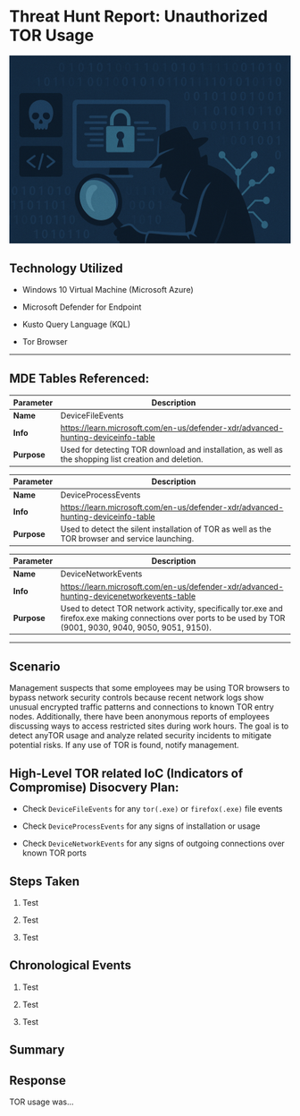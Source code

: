 # Threat Hunt Report: Unauthorized TOR Usage
<div align=center>
<img src="images/hero.png" alt="hero image" width=1000/><br />
</div>

## Technology Utilized

* Windows 10 Virtual Machine (Microsoft Azure)

* Microsoft Defender for Endpoint

* Kusto Query Language (KQL)

* Tor Browser


---

## MDE Tables Referenced:
| **Parameter**       | **Description**                                                              |
|---------------------|------------------------------------------------------------------------------|
| **Name**| DeviceFileEvents|
| **Info**|https://learn.microsoft.com/en-us/defender-xdr/advanced-hunting-deviceinfo-table|
| **Purpose**| Used for detecting TOR download and installation, as well as the shopping list creation and deletion. |

| **Parameter**       | **Description**                                                              |
|---------------------|------------------------------------------------------------------------------|
| **Name**| DeviceProcessEvents|
| **Info**|https://learn.microsoft.com/en-us/defender-xdr/advanced-hunting-deviceinfo-table|
| **Purpose**| Used to detect the silent installation of TOR as well as the TOR browser and service launching.|

| **Parameter**       | **Description**                                                              |
|---------------------|------------------------------------------------------------------------------|
| **Name**| DeviceNetworkEvents|
| **Info**|https://learn.microsoft.com/en-us/defender-xdr/advanced-hunting-devicenetworkevents-table|
| **Purpose**| Used to detect TOR network activity, specifically tor.exe and firefox.exe making connections over ports to be used by TOR (9001, 9030, 9040, 9050, 9051, 9150).|

---



## Scenario

Management suspects that some employees may be using TOR browsers to bypass network security controls because recent network logs show unusual encrypted traffic patterns and connections to known TOR entry nodes. Additionally, there have been anonymous reports of employees discussing ways to access restricted sites during work hours. The goal is to detect anyTOR usage and analyze related security incidents to mitigate potential risks. If any use of TOR is found, notify management.

## High-Level TOR related IoC (Indicators of Compromise) Disocvery Plan:

* Check `DeviceFileEvents` for any `tor(.exe)` or `firefox(.exe)` file events

* Check `DeviceProcessEvents` for any signs of installation or usage

* Check `DeviceNetworkEvents` for any signs of outgoing connections over known TOR ports 

## Steps Taken

1. Test

2. Test

3. Test


## Chronological Events

1. Test

2. Test

3. Test

## Summary



## Response

TOR usage was...

